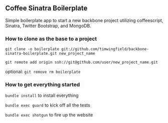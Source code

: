 ## Coffee Sinatra Boilerplate

Simple boilerplate app to start a new backbone project utilizing coffeescript, Sinatra,
Twitter Bootstrap, and MongoDB.

### How to clone as the base to a project

`git clone -o boilerplate git://github.com/timwingfield/backbone-sinatra-boilerplate.git new_project_name`

`git remote add origin ssh://git@github.com/user/new_project_name.git`

optional: `git remove rm boilerplate`

### How to get everything started

`bundle install` to install everything

`bundle exec guard` to kick off all the tests

`bundle exec shotgun` to fire up the website
